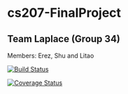# cs207-FinalProject

## Team Laplace (Group 34)

Members: 
Erez, Shu and Litao

[![Build Status](https://travis-ci.org/Team-Laplace/cs207-FinalProject.svg?branch=master)](https://travis-ci.org/Team-Laplace/cs207-FinalProject.svg?branch=master)

[![Coverage Status](https://codecov.io/gh/Team-Laplace/cs207-FinalProject/branch/master/graph/badge.svg)](https://codecov.io/gh/Team-Laplace/cs207-FinalProject)
